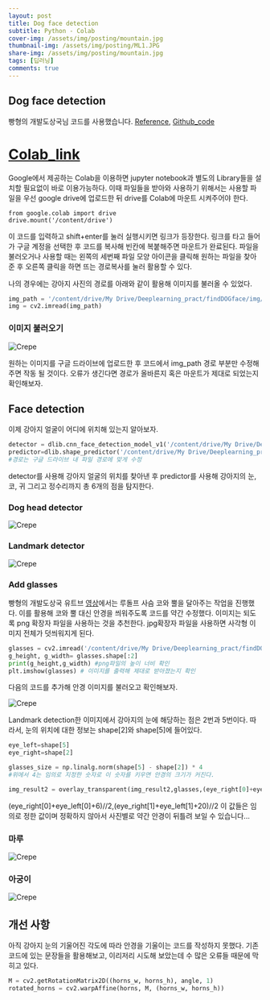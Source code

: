 ```yaml
---
layout: post
title: Dog face detection
subtitle: Python - Colab
cover-img: /assets/img/posting/mountain.jpg
thumbnail-img: /assets/img/posting/ML1.JPG
share-img: /assets/img/posting/mountain.jpg
tags: [딥러닝]
comments: true
---
```


## Dog face detection

빵형의 개발도상국님 코드를 사용했습니다. [Reference](https://www.youtube.com/watch?v=yRH5by6IiEE&t=1s), [Github_code](https://github.com/kairess/dog_face_detector)
<br>

# [Colab_link](https://colab.research.google.com/notebooks/intro.ipynb)

Google에서 제공하는 Colab을 이용하면 jupyter notebook과 별도의 Library들을 설치할 필요없이 바로 이용가능하다. 이때 파일들을 받아와 사용하기 위해서는 사용할 파일을 우선 google drive에 업로드한 뒤 drive를 Colab에 마운트 시켜주어야 한다.

```
from google.colab import drive
drive.mount('/content/drive')
```

이 코드를 입력하고 shift+enter를 눌러 실행시키면 링크가 등장한다. 링크를 타고 들어가 구글 계정을 선택한 후 코드를 복사해 빈칸에 복붙해주면 마운트가 완료된다.
파일을 불러오거나 사용할 때는 왼쪽의 세번째 파일 모양 아이콘을 클릭해 원하는 파일을 찾아준 후 오른쪽 클릭을 하면 뜨는 경로복사를 눌러 활용할 수 있다.

나의 경우에는 강아지 사진의 경로를 아래와 같이 활용해 이미지를 불러올 수 있었다.

```python
img_path = '/content/drive/My Drive/Deeplearning_pract/findDOGface/img/31.jpg'
img = cv2.imread(img_path)
```

### 이미지 불러오기

![Crepe](https://i.imgur.com/uP9WzGi.jpg)

원하는 이미지를 구글 드라이브에 업로드한 후 코드에서 img_path 경로 부분만 수정해주면 작동 될 것이다. 오류가 생긴다면 경로가 올바른지 혹은 마운트가 제대로 되었는지 확인해보자.

## Face detection

이제 강아지 얼굴이 어디에 위치해 있는지 알아보자.

```python
detector = dlib.cnn_face_detection_model_v1('/content/drive/My Drive/Deeplearning_pract/findDOGface/dogHeadDetector.dat')
predictor=dlib.shape_predictor('/content/drive/My Drive/Deeplearning_pract/findDOGface/landmarkDetector.dat')
#경로는 구글 드라이브 내 파일 경로에 맞게 수정
```

detector를 사용해 강아지 얼굴의 위치를 찾아낸 후 predictor를 사용해 강아지의 눈,코, 귀 그리고 정수리까지 총 6개의 점을 탐지한다.

### Dog head detector

![Crepe](https://i.imgur.com/ODPJaFI.jpg)

### Landmark detector

![Crepe](https://i.imgur.com/z0BnFwd.jpg)

### Add glasses

빵형의 개발도상국 유트브 [영상](https://www.youtube.com/watch?v=yRH5by6IiEE&t=1s)에서는 루돌프 사슴 코와 뿔을 달아주는 작업을 진행했다. 이를 활용해 코와 뿔 대신 안경을 씌워주도록 코드를 약간 수정했다. 이미지는 되도록 png 확장자 파일을 사용하는 것을 추천한다. jpg확장자 파일을 사용하면 사각형 이미지 전체가 덧씌워지게 된다.

```python
glasses = cv2.imread('/content/drive/My Drive/Deeplearning_pract/findDOGface/img/glasses2.png',  cv2.IMREAD_UNCHANGED)
g_height, g_width= glasses.shape[:2]
print(g_height,g_width) #png파일의 높이 너비 확인
plt.imshow(glasses) # 이미지를 출력해 제대로 받아졌는지 확인
```

다음의 코드를 추가해 안경 이미지를 불러오고 확인해보자.

![Crepe](https://i.imgur.com/xtQdojz.jpg)

Landmark detection한 이미지에서 강아지의 눈에 해당하는 점은 2번과 5번이다.
따라서, 눈의 위치에 대한 정보는 shape[2]와 shape[5]에 들어있다.

```python
eye_left=shape[5]
eye_right=shape[2]

glasses_size = np.linalg.norm(shape[5] - shape[2]) * 4
#위에서 4는 임의로 지정한 숫자로 이 숫자를 키우면 안경의 크기가 커진다.

img_result2 = overlay_transparent(img_result2,glasses,(eye_right[0]+eye_left[0]+6)//2,(eye_right[1]+eye_left[1]+20)//2,overlay_size=(int(glasses_size),int(glasses_size)))
```

(eye_right[0]+eye_left[0]+6)//2,(eye_right[1]+eye_left[1]+20)//2
이 값들은 임의로 정한 값이며 정확하지 않아서 사진별로 약간 안경이 뒤틀려 보일 수 있습니다...

### 마루

![Crepe](https://i.imgur.com/EOlD5Y6.jpg)

### 아궁이

![Crepe](https://i.imgur.com/ljmzskj.jpg)

## 개선 사항

아직 강아지 눈의 기울어진 각도에 따라 안경을 기울이는 코드를 작성하지 못했다.
기존 코드에 있는 문장들을 활용해보고, 이리저리 시도해 보았는데 수 많은 오류들 때문에 막히고 있다.

```python
M = cv2.getRotationMatrix2D((horns_w, horns_h), angle, 1)
rotated_horns = cv2.warpAffine(horns, M, (horns_w, horns_h))

```
